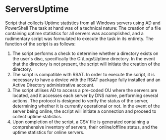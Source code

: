 # ServersUptime
Script that collects Uptime statistics from all Windows servers using AD and PowerShell
The task at hand was of a technical nature:
The creation of a file containing uptime statistics for all servers was accomplished, and a rudimentary script was formulated to execute the task in its entirety.
The function of the script is as follows:
1. The script performs a check to determine whether a directory exists on the user's disc, specifically the C:\Logs\Uptime directory. In the event that the directory is not present, the script will initiate the creation of the directory.
2. The script is compatible with RSAT. In order to execute the script, it is necessary to have a device with the RSAT package fully installed and an Active Directory administrative account.
3. The script utilises AD to access a pre-coded OU where the servers are located, and it accesses each server by DNS name, performing several actions.
The protocol is designed to verify the status of the server, determining whether it is currently operational or not.
In the event of the server being online, the script will initiate a connection and proceed to collect uptime statistics.
4. Upon completion of the script, a CSV file is generated containing a comprehensive inventory of servers, their online/offline status, and the uptime statistics for online servers.
